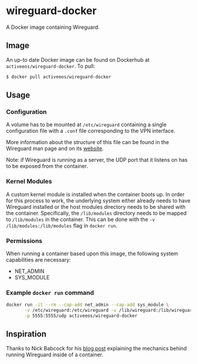 # wireguard-docker

A Docker image containing Wireguard.

## Image

An up-to date Docker image can be found on Dockerhub at
`activeeos/wireguard-docker`. To pull:

```bash
$ docker pull activeeos/wireguard-docker
```

## Usage

### Configuration

A volume has to be mounted at `/etc/wireguard` containing a single
configuration file with a `.conf` file corresponding to the VPN
interface.

More information about the structure of this file can be found in the
Wireguard man page and on its [website](https://www.wireguard.com/).

Note: if Wireguard is running as a server, the UDP port that it
listens on has to be exposed from the container.

### Kernel Modules

A custom kernel module is installed when the container boots up. In
order for this process to work, the underlying system either already
needs to have Wireguard installed or the host modules directory needs
to be shared with the container. Specifically, the `/lib/modules`
directory needs to be mapped to `/lib/modules` in the container. This
can be done with the `-v /lib/modules:/lib/modules` flag in `docker
run`.

### Permissions

When running a container based upon this image, the following system
capabilities are necessary:
- NET_ADMIN
- SYS_MODULE

### Example `docker run` command

```bash
docker run -it --rm --cap-add net_admin --cap-add sys_module \
       -v /etc/wireguard:/etc/wireguard -v /lib/wireguard:/lib/wireguard \
	   -p 5555:5555/udp activeeos/wireguard-docker
```

## Inspiration

Thanks to Nick Babcock for his [blog
post](https://nbsoftsolutions.com/blog/routing-select-docker-containers-through-wireguard-vpn)
explaining the mechanics behind running Wireguard inside of a
container.
